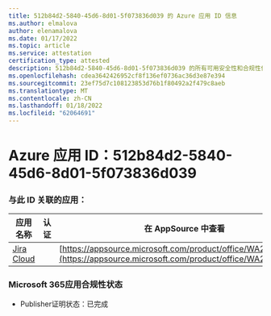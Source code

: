 ```yaml
---
title: 512b84d2-5840-45d6-8d01-5f073836d039 的 Azure 应用 ID 信息
ms.author: elmalova
author: elenamalova
ms.date: 01/17/2022
ms.topic: article
ms.service: attestation
certification_type: attested
description: 512b84d2-5840-45d6-8d01-5f073836d039 的所有可用安全性和合规性信息。
ms.openlocfilehash: cdea3642426952cf8f136ef0736ac36d3e87e394
ms.sourcegitcommit: 23ef75d7c108123853d76b1f80492a2f479c8aeb
ms.translationtype: MT
ms.contentlocale: zh-CN
ms.lasthandoff: 01/18/2022
ms.locfileid: "62064691"
---
```

# <a name="azure-app-id-512b84d2-5840-45d6-8d01-5f073836d039"></a>Azure 应用 ID：512b84d2-5840-45d6-8d01-5f073836d039


### <a name="apps-associated-with-this-id"></a>与此 ID 关联的应用：
| **应用名称** | **认证** | **在 AppSource 中查看** |
|--------------|---------------|-----------------------|
| [Jira Cloud](https://docs.microsoft.com/microsoft-365-app-certification/forward/WA200002140) |  | [https://appsource.microsoft.com/product/office/WA200002140](https://appsource.microsoft.com/product/office/WA200002140) |

### <a name="microsoft-365-app-compliance-status"></a>Microsoft 365应用合规性状态
- Publisher证明状态：已完成
